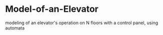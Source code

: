 # Model-of-an-Elevator
modeling of an elevator's operation on N floors with a control panel, using automata
